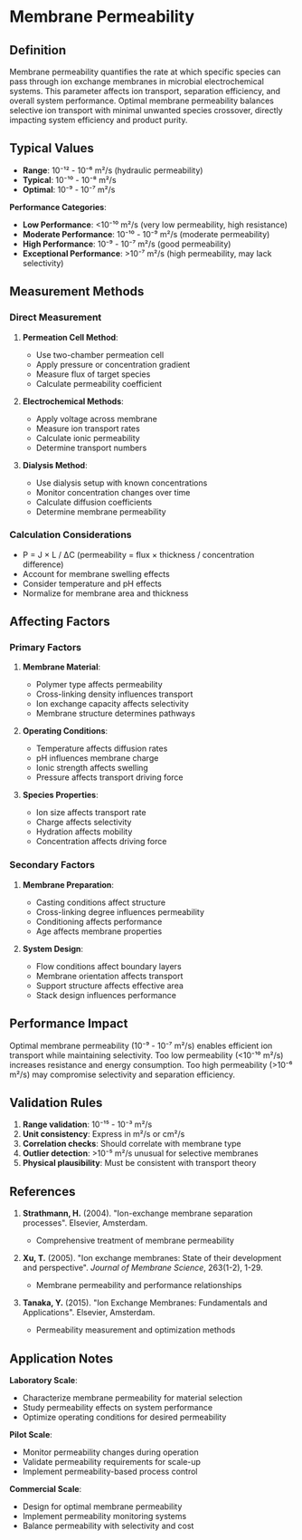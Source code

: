 <!--
Parameter ID: membrane_permeability
Category: materials
Generated: 2025-01-16T12:23:00.000Z
-->

# Membrane Permeability

## Definition

Membrane permeability quantifies the rate at which specific species can pass
through ion exchange membranes in microbial electrochemical systems. This
parameter affects ion transport, separation efficiency, and overall system
performance. Optimal membrane permeability balances selective ion transport with
minimal unwanted species crossover, directly impacting system efficiency and
product purity.

## Typical Values

- **Range**: 10⁻¹² - 10⁻⁶ m²/s (hydraulic permeability)
- **Typical**: 10⁻¹⁰ - 10⁻⁸ m²/s
- **Optimal**: 10⁻⁹ - 10⁻⁷ m²/s

**Performance Categories**:

- **Low Performance**: <10⁻¹⁰ m²/s (very low permeability, high resistance)
- **Moderate Performance**: 10⁻¹⁰ - 10⁻⁹ m²/s (moderate permeability)
- **High Performance**: 10⁻⁹ - 10⁻⁷ m²/s (good permeability)
- **Exceptional Performance**: >10⁻⁷ m²/s (high permeability, may lack
  selectivity)

## Measurement Methods

### Direct Measurement

1. **Permeation Cell Method**:

   - Use two-chamber permeation cell
   - Apply pressure or concentration gradient
   - Measure flux of target species
   - Calculate permeability coefficient

2. **Electrochemical Methods**:

   - Apply voltage across membrane
   - Measure ion transport rates
   - Calculate ionic permeability
   - Determine transport numbers

3. **Dialysis Method**:
   - Use dialysis setup with known concentrations
   - Monitor concentration changes over time
   - Calculate diffusion coefficients
   - Determine membrane permeability

### Calculation Considerations

- P = J × L / ΔC (permeability = flux × thickness / concentration difference)
- Account for membrane swelling effects
- Consider temperature and pH effects
- Normalize for membrane area and thickness

## Affecting Factors

### Primary Factors

1. **Membrane Material**:

   - Polymer type affects permeability
   - Cross-linking density influences transport
   - Ion exchange capacity affects selectivity
   - Membrane structure determines pathways

2. **Operating Conditions**:

   - Temperature affects diffusion rates
   - pH influences membrane charge
   - Ionic strength affects swelling
   - Pressure affects transport driving force

3. **Species Properties**:
   - Ion size affects transport rate
   - Charge affects selectivity
   - Hydration affects mobility
   - Concentration affects driving force

### Secondary Factors

1. **Membrane Preparation**:

   - Casting conditions affect structure
   - Cross-linking degree influences permeability
   - Conditioning affects performance
   - Age affects membrane properties

2. **System Design**:
   - Flow conditions affect boundary layers
   - Membrane orientation affects transport
   - Support structure affects effective area
   - Stack design influences performance

## Performance Impact

Optimal membrane permeability (10⁻⁹ - 10⁻⁷ m²/s) enables efficient ion transport
while maintaining selectivity. Too low permeability (<10⁻¹⁰ m²/s) increases
resistance and energy consumption. Too high permeability (>10⁻⁶ m²/s) may
compromise selectivity and separation efficiency.

## Validation Rules

1. **Range validation**: 10⁻¹⁵ - 10⁻³ m²/s
2. **Unit consistency**: Express in m²/s or cm²/s
3. **Correlation checks**: Should correlate with membrane type
4. **Outlier detection**: >10⁻⁵ m²/s unusual for selective membranes
5. **Physical plausibility**: Must be consistent with transport theory

## References

1. **Strathmann, H.** (2004). "Ion-exchange membrane separation processes".
   Elsevier, Amsterdam.

   - Comprehensive treatment of membrane permeability

2. **Xu, T.** (2005). "Ion exchange membranes: State of their development and
   perspective". _Journal of Membrane Science_, 263(1-2), 1-29.

   - Membrane permeability and performance relationships

3. **Tanaka, Y.** (2015). "Ion Exchange Membranes: Fundamentals and
   Applications". Elsevier, Amsterdam.
   - Permeability measurement and optimization methods

## Application Notes

**Laboratory Scale**:

- Characterize membrane permeability for material selection
- Study permeability effects on system performance
- Optimize operating conditions for desired permeability

**Pilot Scale**:

- Monitor permeability changes during operation
- Validate permeability requirements for scale-up
- Implement permeability-based process control

**Commercial Scale**:

- Design for optimal membrane permeability
- Implement permeability monitoring systems
- Balance permeability with selectivity and cost
